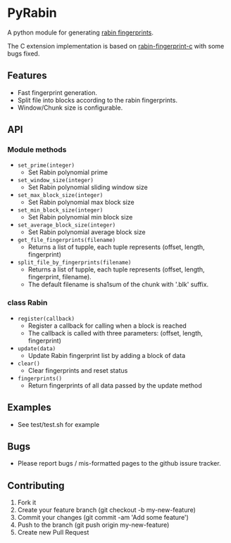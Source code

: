 # PyRabin
A python module for generating [rabin fingerprints](http://en.wikipedia.org/wiki/Rabin_fingerprint).

The C extension implementation is based on [rabin-fingerprint-c](https://code.google.com/p/rabin-fingerprint-c/) with some bugs fixed.

## Features
* Fast fingerprint generation.
* Split file into blocks according to the rabin fingerprints.
* Window/Chunk size is configurable.

## API
### Module methods
* `set_prime(integer)`
  - Set Rabin polynomial prime
* `set_window_size(integer)`
  - Set Rabin polynomial sliding window size
* `set_max_block_size(integer)`
  - Set Rabin polynomial max block size
* `set_min_block_size(integer)`
  - Set Rabin polynomial min block size
* `set_average_block_size(integer)`
  - Set Rabin polynomial average block size
* `get_file_fingerprints(filename)`
  - Returns a list of tupple, each tuple represents (offset, length, fingerprint) 
* `split_file_by_fingerprints(filename)`
  - Returns a list of tupple, each tuple represents (offset, length, fingerprint, filename).
  - The default filename is sha1sum of the chunk with '.blk' suffix.

### class Rabin
* `register(callback)`
  - Register a callback for calling when a block is reached
  - The callback is called with three parameters: (offset, length, fingerprint)
* `update(data)`
  - Update Rabin fingerprint list by adding a block of data
* `clear()`
  - Clear fingerprints and reset status
* `fingerprints()`
  - Return fingerprints of all data passed by the update method

## Examples
* See test/test.sh for example

## Bugs
* Please report bugs / mis-formatted pages to the github issure tracker.

## Contributing
1. Fork it
2. Create your feature branch (git checkout -b my-new-feature)
3. Commit your changes (git commit -am 'Add some feature')
4. Push to the branch (git push origin my-new-feature)
5. Create new Pull Request
